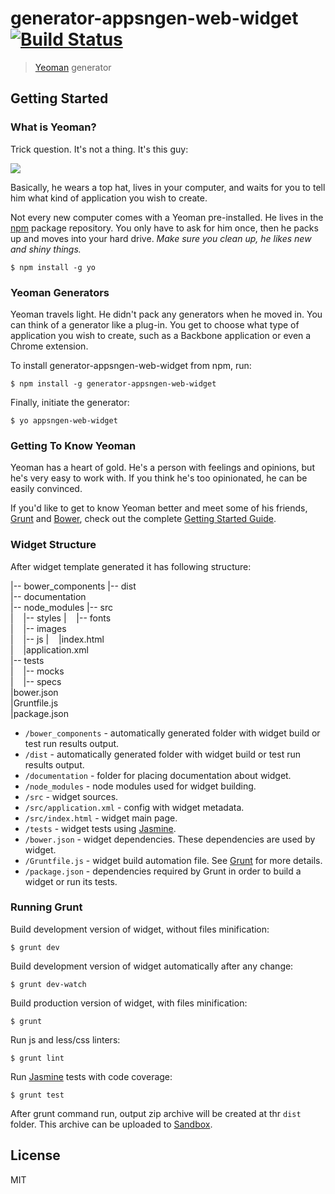 # generator-appsngen-web-widget [![Build Status](https://secure.travis-ci.org/appsngen/generator-appsngen-web-widget.png?branch=master)](https://travis-ci.org/appsngen/generator-appsngen-web-widget)

> [Yeoman](http://yeoman.io) generator


## Getting Started

### What is Yeoman?

Trick question. It's not a thing. It's this guy:

![](http://i.imgur.com/JHaAlBJ.png)

Basically, he wears a top hat, lives in your computer, and waits for you to tell him what kind of application you wish to create.

Not every new computer comes with a Yeoman pre-installed. He lives in the [npm](https://npmjs.org) package repository. You only have to ask for him once, then he packs up and moves into your hard drive. *Make sure you clean up, he likes new and shiny things.*

```
$ npm install -g yo
```

### Yeoman Generators

Yeoman travels light. He didn't pack any generators when he moved in. You can think of a generator like a plug-in. You get to choose what type of application you wish to create, such as a Backbone application or even a Chrome extension.

To install generator-appsngen-web-widget from npm, run:

```
$ npm install -g generator-appsngen-web-widget
```

Finally, initiate the generator:

```
$ yo appsngen-web-widget
```

### Getting To Know Yeoman

Yeoman has a heart of gold. He's a person with feelings and opinions, but he's very easy to work with. If you think he's too opinionated, he can be easily convinced.

If you'd like to get to know Yeoman better and meet some of his friends, [Grunt](http://gruntjs.com) and [Bower](http://bower.io), check out the complete [Getting Started Guide](http://yeoman.io/learning/index.html).

### Widget Structure

After widget template generated it has following structure:

|-- bower_components
|-- dist  
|-- documentation  
|-- node_modules
|-- src  
|&nbsp;&nbsp;&nbsp;&nbsp;|-- styles
|&nbsp;&nbsp;&nbsp;&nbsp;|-- fonts  
|&nbsp;&nbsp;&nbsp;&nbsp;|-- images  
|&nbsp;&nbsp;&nbsp;&nbsp;|-- js
|&nbsp;&nbsp;&nbsp;&nbsp;|index.html  
|&nbsp;&nbsp;&nbsp;&nbsp;|application.xml  
|-- tests  
|&nbsp;&nbsp;&nbsp;&nbsp;|-- mocks  
|&nbsp;&nbsp;&nbsp;&nbsp;|-- specs  
|bower.json  
|Gruntfile.js  
|package.json  

* `/bower_components` - automatically generated folder with widget build or test run results output.
* `/dist` - automatically generated folder with widget build or test run results output.
* `/documentation` - folder for placing documentation about widget.
* `/node_modules` - node modules used for widget building.
* `/src` - widget sources.
* `/src/application.xml` - config with widget metadata.
* `/src/index.html` - widget main page.
* `/tests` - widget tests using [Jasmine](http://jasmine.github.io/2.0/introduction.html).
* `/bower.json` - widget dependencies. These dependencies are used by widget.
* `/Gruntfile.js` - widget build automation file. See [Grunt](http://gruntjs.com) for more details.
* `/package.json` -  dependencies required by Grunt in order to build a widget or run its tests.

### Running Grunt

Build development version of widget, without files minification:

```
$ grunt dev
```

Build development version of widget automatically after any change:

```
$ grunt dev-watch
```

Build production version of widget, with files minification:

```
$ grunt 
```

Run js and less/css linters:

```
$ grunt lint
```

Run [Jasmine](http://jasmine.github.io/2.0/introduction.html) tests with code coverage:

```
$ grunt test
```

After grunt command run, output zip archive will be created at thr `dist` folder. This archive can be uploaded to [Sandbox](https://www.appsngen.com/product/my/applications/list).


## License

MIT
